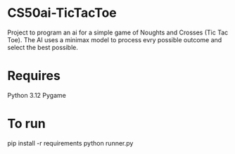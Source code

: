 # CS50ai-TicTacToe

Project to program an ai for a simple game of Noughts and Crosses (Tic Tac Toe).
The AI uses a minimax model to process evry possible outcome and select the best possible.

# Requires
Python 3.12
Pygame

# To run
pip install -r requirements
python runner.py
